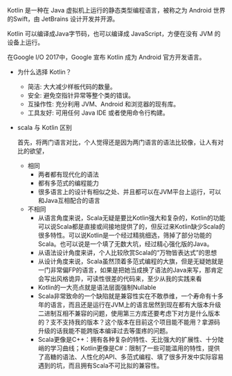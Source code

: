 Kotlin 是一种在 Java 虚拟机上运行的静态类型编程语言，被称之为 Android 世界的Swift，由 JetBrains 设计开发并开源。

Kotlin 可以编译成Java字节码，也可以编译成 JavaScript，方便在没有 JVM 的设备上运行。

在Google I/O 2017中，Google 宣布 Kotlin 成为 Android 官方开发语言。

- 为什么选择 Kotlin？
   - 简洁: 大大减少样板代码的数量。
   - 安全: 避免空指针异常等整个类的错误。
   - 互操作性: 充分利用 JVM、Android 和浏览器的现有库。
   - 工具友好: 可用任何 Java IDE 或者使用命令行构建。

- scala 与 Kotlin 区别

  首先，将两门语言对比，个人觉得还是因为两门语言的语法比较像，让人有对比的欲望，
  - 相同
    - 两者都有现代化的语法
    - 都有多范式的编程能力
    - 很多语言上的设计有相似之处、并且都可以在JVM平台上运行，可以和Java互相配合的语言
  - 不相同
    - 从语言角度来说，Scala无疑是要比Kotlin强大和复杂的，Kotlin的功能可以说Scala都是直接或间接地提供了的，但反过来Kotlin缺少Scala的很多特性。可以说Kotlin是一个经过精挑细选，筛掉了部分功能的Scala。也可以说是一个填了无数大坑，经过精心强化版的Java。
    - 从语法设计角度来讲，个人比较欣赏Scala的“万物皆表达式”的思想
    - 从设计角度来说，Scala虽然顶着多范式编程的大旗，但是无疑她就是一门非常偏FP的语言，如果是把她当成换了语法的Java来写，那肯定会写出风格诡异，可读性很差的代码来，至少从我的实践来看
    - Kotlin的一大亮点就是语法层面强制Nullable
    - Scala非常致命的一个缺陷就是兼容性实在不敢恭维，一个寿命有十多年的语言，而且还是运行在JVM上的语言居然到现在都有大版本升级二进制互相不兼容的问题，使用第三方库还要考虑下对方是什么版本的？支不支持我的版本？这个版本在目前这个项目能不能用？拿源码升级的话我能不能跨版本编译过去等蛋疼的问题。
    - Scala更像是C++：拥有各种复杂的特性、无比强大的扩展性、十分陡峭的学习曲线；Kotlin更像是C#：限制了一些可能滥用的特性，提供了高糖的语法、人性化的API、多范式编程、填了很多开发中实际容易遇到的坑，而且拥有Scala不可比拟的兼容性。